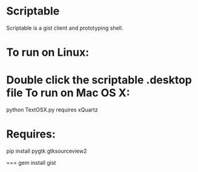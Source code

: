 Scriptable
==========

Scriptable is a gist client and prototyping shell.

To run on Linux:
==========
Double click the scriptable .desktop file
To run on Mac OS X:
==========
python TextOSX.py
requires xQuartz

Requires:
==========
pip install pygtk gtksourceview2 

===
gem install gist

